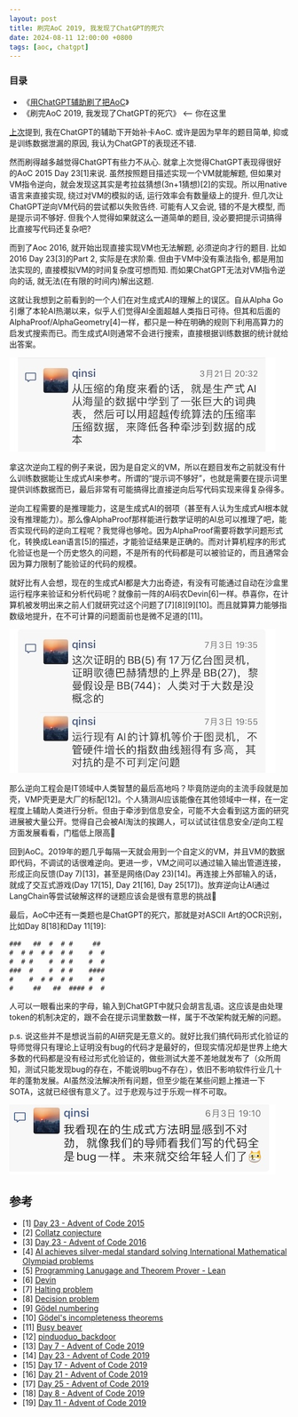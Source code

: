 ```yaml
---
layout: post
title: 刷完AoC 2019, 我发现了ChatGPT的死穴
date: 2024-08-11 12:00:00 +0800
tags: [aoc, chatgpt]
---
```


### 目录
* 《[用ChatGPT辅助刷了把AoC](/2024/01/12/aoc-2015-chatgpt.html)》
* 《刷完AoC 2019, 我发现了ChatGPT的死穴》 <-- 你在这里

[上次](/2024/01/12/aoc-2015-chatgpt.html)提到, 我在ChatGPT的辅助下开始补卡AoC. 或许是因为早年的题目简单, 抑或是训练数据泄漏的原因, 我认为ChatGPT的表现还不错.

然而刷得越多越觉得ChatGPT有些力不从心. 就拿上次觉得ChatGPT表现得很好的AoC 2015 Day 23[1]来说. 虽然按照题目描述实现一个VM就能解题, 但如果对VM指令逆向，就会发现这其实是考拉兹猜想(3n+1猜想)[2]的实现。所以用native语言来直接实现, 绕过对VM的模拟的话, 运行效率会有数量级上的提升. 但几次让ChatGPT逆向VM代码的尝试都以失败告终. 可能有人又会说, 错的不是大模型, 而是提示词不够好. 但我个人觉得如果就这么一道简单的题目, 没必要把提示词搞得比直接写代码还复杂吧?

而到了Aoc 2016, 就开始出现直接实现VM也无法解题, 必须逆向才行的题目. 比如2016 Day 23[3]的Part 2, 实际是在求阶乘. 但由于VM中没有乘法指令, 都是用加法实现的, 直接模拟VM的时间复杂度可想而知. 而如果ChatGPT无法对VM指令逆向的话, 就无法(在有限的时间内)解出这题.

这就让我想到之前看到的一个人们在对生成式AI的理解上的误区。自从Alpha Go引爆了本轮AI热潮以来，似乎人们觉得AI全面超越人类指日可待。但其和后面的AlphaProof/AlphaGeometry[4]一样，都只是一种在明确的规则下利用高算力的启发式搜索而已。而生成式AI则通常不会进行搜索，直接根据训练数据的统计就给出答案。

![genAI](/assets/images/2024-08-11/compression.jpg)

拿这次逆向工程的例子来说，因为是自定义的VM，所以在题目发布之前就没有什么训练数据能让生成式AI来参考。所谓的“提示词不够好”，也就是需要在提示词里提供训练数据而已，最后非常有可能搞得比直接逆向后写代码实现来得复杂得多。

逆向工程需要的是推理能力，这是生成式AI的弱项（甚至有人认为生成式AI根本就没有推理能力）。那么像AlphaProof那样能进行数学证明的AI总可以推理了吧，能否实现代码的逆向工程呢？我觉得也够呛。因为AlphaProof需要将数学问题形式化，转换成Lean语言[5]的描述，才能验证结果是正确的。而对计算机程序的形式化验证也是一个历史悠久的问题，不是所有的代码都是可以被验证的，而且通常会因为算力限制了能验证的代码的规模。

就好比有人会想，现在的生成式AI都是大力出奇迹，有没有可能通过自动在沙盒里运行程序来验证和分析代码呢？就像前一阵的AI码农Devin[6]一样。恭喜你，在计算机被发明出来之前人们就研究过这个问题了[7][8][9][10]。而且就算算力能够指数级地提升，在不可计算的问题面前也是微不足道的[11]。

![bb](/assets/images/2024-08-11/bb.jpg)

那么逆向工程会是IT领域中人类智慧的最后高地吗？毕竟防逆向的主流手段就是加壳，VMP壳更是大厂的标配[12]。个人猜测AI应该能像在其他领域中一样，在一定程度上辅助人类进行分析。但由于牵涉到信息安全，可能不大会看到这方面的研究进展被大量公开。觉得自己会被AI淘汰的挨踢人，可以试试往信息安全/逆向工程方面发展看看，门槛低上限高🐶

回到AoC。2019年的题几乎每隔一天就会用到一个自定义的VM，并且VM的数据即代码，不调试的话很难逆向。更进一步，VM之间可以通过输入输出管道连接，形成正向反馈(Day 7)[13]，甚至是网络(Day 23)[14]。再连接上外部输入的话，就成了交互式游戏(Day 17[15], Day 21[16], Day 25[17])。放弃逆向让AI通过LangChain等尝试破解这样的谜题应该会是很有意思的挑战🐶

最后，AoC中还有一类题也是ChatGPT的死穴，那就是对ASCII Art的OCR识别，比如Day 8[18]和Day 11[19]:

```
###   ##  #  # #     ##  
#  # #  # #  # #    #  # 
#  # #    #  # #    #  # 
###  #    #  # #    #### 
#    #  # #  # #    #  # 
#     ##   ##  #### #  # 
```

人可以一眼看出来的字母，输入到ChatGPT中就只会胡言乱语。这应该是由处理token的机制决定的，跟不会在提示词里数数一样，属于不改架构就无解的问题。

p.s. 说这些并不是想说当前的AI研究是无意义的。就好比我们搞代码形式化验证的导师觉得只有理论上证明没有bug的代码才是最好的，但现实情况却是世界上绝大多数的代码都是没有经过形式化验证的，做些测试大差不差地就发布了（众所周知，测试只能发现bug的存在，不能说明bug不存在），依旧不影响软件行业几十年的蓬勃发展。AI虽然没法解决所有问题，但至少能在某些问题上推进一下SOTA，这就已经很有意义了。过于悲观与过于乐观一样不可取。

![genai](/assets/images/2024-08-11/genai.jpg)

## 参考

* [1] [Day 23 - Advent of Code 2015](https://adventofcode.com/2015/day/23)
* [2] [Collatz conjecture](https://en.wikipedia.org/wiki/Collatz_conjecture)
* [3] [Day 23 - Advent of Code 2016](https://adventofcode.com/2016/day/23)
* [4] [AI achieves silver-medal standard solving International Mathematical Olympiad problems](https://deepmind.google/discover/blog/ai-solves-imo-problems-at-silver-medal-level/)
* [5] [Programming Lanugage and Theorem Prover - Lean](https://lean-lang.org/)
* [6] [Devin](https://devin.ai)
* [7] [Halting problem](https://en.wikipedia.org/wiki/Halting_problem)
* [8] [Decision problem](https://en.wikipedia.org/wiki/Decision_problem)
* [9] [Gödel numbering](https://en.wikipedia.org/wiki/G%C3%B6del_numbering)
* [10] [Gödel's incompleteness theorems](https://en.wikipedia.org/wiki/G%C3%B6del%27s_incompleteness_theorems)
* [11] [Busy beaver](https://en.wikipedia.org/wiki/Busy_beaver)
* [12] [pinduoduo_backdoor](https://github.com/davinci1010/pinduoduo_backdoor)
* [13] [Day 7 - Advent of Code 2019](https://adventofcode.com/2019/day/7)
* [14] [Day 23 - Advent of Code 2019](https://adventofcode.com/2019/day/23)
* [15] [Day 17 - Advent of Code 2019](https://adventofcode.com/2019/day/17)
* [16] [Day 21 - Advent of Code 2019](https://adventofcode.com/2019/day/21)
* [17] [Day 25 - Advent of Code 2019](https://adventofcode.com/2019/day/25)
* [18] [Day 8 - Advent of Code 2019](https://adventofcode.com/2019/day/8)
* [19] [Day 11 - Advent of Code 2019](https://adventofcode.com/2019/day/11)
